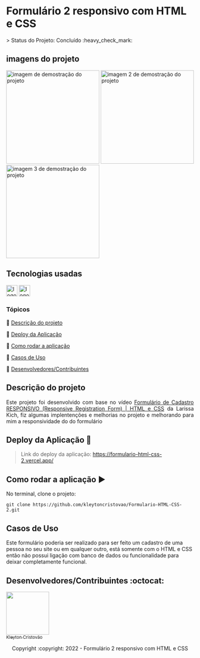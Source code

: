 <h1>Formulário 2 responsivo com HTML e CSS</h1>
> Status do Projeto: Concluído :heavy_check_mark:

## imagens do projeto

<div>
  <img src="https://user-images.githubusercontent.com/90114049/180615872-96b00d72-a4cc-45e4-8b67-48d4c69a9b00.png" height="250" alt="imagem de demostração do projeto"  />
    <img src="https://user-images.githubusercontent.com/90114049/180615950-061f3d72-ebe5-40a2-8c18-374f9c80e819.png" height="250" alt="imagem 2 de demostração do projeto "  />
    <img src="https://user-images.githubusercontent.com/90114049/180616023-436de010-28f5-4646-ae64-64c4a7c1e9cd.png" height="250" alt="imagem 3 de demostração do projeto "  />    
</div>

## Tecnologias usadas

<div>
  <img src="https://img.shields.io/badge/HTML5-E34F26?style=for-the-badge&logo=html5&logoColor=white" height="30" alt="logotipo do HTML"  />
  <img src="https://img.shields.io/badge/CSS3-1572B6?style=for-the-badge&logo=css3&logoColor=white" height="30" alt="logotipo do CSS"  />
</div>

### Tópicos 

:small_blue_diamond: [Descrição do projeto](#descrição-do-projeto)

:small_blue_diamond: [Deploy da Aplicação](#deploy-da-aplicação-dash)

:small_blue_diamond: [Como rodar a aplicação](#como-rodar-a-aplica%C3%A7%C3%A3o-arrow_forward)

:small_blue_diamond: [Casos de Uso](#casos-de-uso)

:small_blue_diamond: [Desenvolvedores/Contribuintes](#desenvolvedorescontribuintes-octocat)


## Descrição do projeto 

<p align="justify">
  Este projeto foi desenvolvido com base no vídeo <a href="https://www.youtube.com/watch?v=zWw0npNDkVM&list=UUo-gJ8RnTn5akHqHvO55DVA&index=1">Formulário de Cadastro RESPONSIVO (Responsive Registration Form) | HTML e CSS</a> da Larissa Kich, fiz algumas implentenções e melhorias no projeto e melhorando para mim a responsividade do do formulário
</p>

## Deploy da Aplicação :dash:

> Link do deploy da aplicação: https://formulario-html-css-2.vercel.app/


## Como rodar a aplicação :arrow_forward:

No terminal, clone o projeto: 

```
git clone https://github.com/kleytoncristovao/Formulario-HTML-CSS-2.git
```

## Casos de Uso

Este formulário poderia ser realizado para ser feito um cadastro de uma pessoa no seu site ou em qualquer outro, está somente com o HTML e CSS então não possui ligação com banco de dados ou funcionalidade para deixar completamente funcional.


## Desenvolvedores/Contribuintes :octocat:

[<img src="https://github.com/kleytoncristovao.png" width=115><br><sub>Kleyton Cristovão</sub>](https://github.com/kleytoncristovao) 


<p align="center"> Copyright :copyright: 2022 - Formulário 2 responsivo com HTML e CSS </p>
